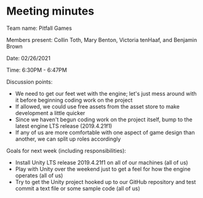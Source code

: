 # Meeting minutes

Team name: Pitfall Games

Members present: Collin Toth, Mary Benton, Victoria tenHaaf, and Benjamin Brown

Date: 02/26/2021

Time: 6:30PM - 6:47PM

Discussion points:

* We need to get our feet wet with the engine; let's just mess around with it before beginning coding work on the project
* If allowed, we could use free assets from the asset store to make development a little quicker
* Since we haven't begun coding work on the project itself, bump to the latest engine LTS release (2019.4.21f1)
* If any of us are more comfortable with one aspect of game design than another, we can split up roles accordingly

Goals for next week (including responsibilities):

* Install Unity LTS release 2019.4.21f1 on all of our machines (all of us)
* Play with Unity over the weekend just to get a feel for how the engine operates (all of us)
* Try to get the Unity project hooked up to our GitHub repository and test commit a text file or some sample code (all of us)
